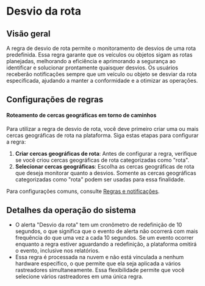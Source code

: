 # Desvio da rota

## Visão geral

A regra de desvio de rota permite o monitoramento de desvios de uma rota predefinida. Essa regra garante que os veículos ou objetos sigam as rotas planejadas, melhorando a eficiência e aprimorando a segurança ao identificar e solucionar prontamente quaisquer desvios. Os usuários receberão notificações sempre que um veículo ou objeto se desviar da rota especificada, ajudando a manter a conformidade e a otimizar as operações.

## Configurações de regras

#### Roteamento de cercas geográficas em torno de caminhos

Para utilizar a regra de desvio de rota, você deve primeiro criar uma ou mais cercas geográficas de rota na plataforma. Siga estas etapas para configurar a regra:

1. **Criar cercas geográficas de rota**: Antes de configurar a regra, verifique se você criou cercas geográficas de rota categorizadas como "rota".
2. **Selecionar cercas geográficas**: Escolha as cercas geográficas de rota que deseja monitorar quanto a desvios. Somente as cercas geográficas categorizadas como "rota" podem ser usadas para essa finalidade.

Para configurações comuns, consulte [Regras e notificações](../../regras-e-notificacoes.md).

## Detalhes da operação do sistema

- O alerta "Desvio da rota" tem um cronômetro de redefinição de 10 segundos, o que significa que o evento de alerta não ocorrerá com mais frequência do que uma vez a cada 10 segundos. Se um evento ocorrer enquanto a regra estiver aguardando a redefinição, a plataforma omitirá o evento, inclusive nos relatórios.
- Essa regra é processada na nuvem e não está vinculada a nenhum hardware específico, o que permite que ela seja aplicada a vários rastreadores simultaneamente. Essa flexibilidade permite que você selecione vários rastreadores em uma única regra.